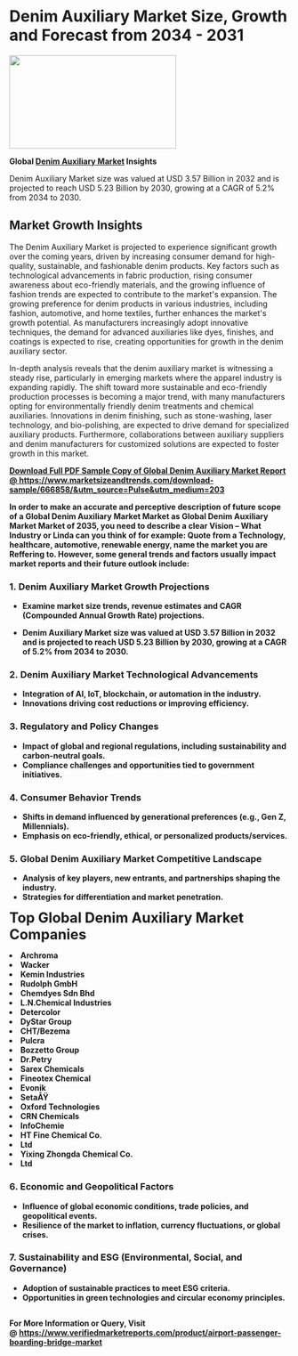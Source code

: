 <H1>Denim Auxiliary Market Size, Growth and Forecast from 2034 - 2031</H1><img class="aligncenter size-medium wp-image-584254" src="https://thirdeyenews.in/wp-content/uploads/2034/09/Global-Market-Research-300x168.jpeg" alt="" width="300" height="168" /><p><strong>Global&nbsp;<a href="https://www.marketsizeandtrends.com/download-sample/666858/&amp;utm_source=Pulse&amp;utm_medium=203">Denim Auxiliary Market</a> Insights</strong></p><p>Denim Auxiliary Market size was valued at USD 3.57 Billion in 2032 and is projected to reach USD 5.23 Billion by 2030, growing at a CAGR of 5.2% from 2034 to 2030.</p><p><h2>Market Growth Insights</h2> <p>The Denim Auxiliary Market is projected to experience significant growth over the coming years, driven by increasing consumer demand for high-quality, sustainable, and fashionable denim products. Key factors such as technological advancements in fabric production, rising consumer awareness about eco-friendly materials, and the growing influence of fashion trends are expected to contribute to the market's expansion. The growing preference for denim products in various industries, including fashion, automotive, and home textiles, further enhances the market's growth potential. As manufacturers increasingly adopt innovative techniques, the demand for advanced auxiliaries like dyes, finishes, and coatings is expected to rise, creating opportunities for growth in the denim auxiliary sector.</p> <p><strong><a href="#"></a></strong></p> <p>In-depth analysis reveals that the denim auxiliary market is witnessing a steady rise, particularly in emerging markets where the apparel industry is expanding rapidly. The shift toward more sustainable and eco-friendly production processes is becoming a major trend, with many manufacturers opting for environmentally friendly denim treatments and chemical auxiliaries. Innovations in denim finishing, such as stone-washing, laser technology, and bio-polishing, are expected to drive demand for specialized auxiliary products. Furthermore, collaborations between auxiliary suppliers and denim manufacturers for customized solutions are expected to foster growth in this market.</p> <p><strong><a href="#"></p><p><span class=""><strong>Download Full PDF Sample Copy of Global Denim Auxiliary Market Report</strong> @ <a href="https://www.marketsizeandtrends.com/download-sample/666858/&amp;utm_source=Pulse&amp;utm_medium=203" target="_blank">https://www.marketsizeandtrends.com/download-sample/666858/&amp;utm_source=Pulse&amp;utm_medium=203</a></span></p><p>In order to make an accurate and perceptive description of future scope of a Global&nbsp;Denim Auxiliary Market Market as Global&nbsp;Denim Auxiliary Market Market of 2035, you need to describe a clear Vision &ndash; What Industry or Linda can you think of for example: Quote from a Technology, healthcare, automotive, renewable energy, name the market you are Reffering to. However, some general trends and factors usually impact market reports and their future outlook include:</p><h3>1.&nbsp;<strong>Denim Auxiliary Market Growth Projections</strong></h3><ul><li>Examine market size trends, revenue estimates and CAGR (Compounded Annual Growth Rate) projections.</li><li><p>Denim Auxiliary Market size was valued at USD 3.57 Billion in 2032 and is projected to reach USD 5.23 Billion by 2030, growing at a CAGR of 5.2% from 2034 to 2030.</p></li></ul><h3>2.&nbsp;<strong>Denim Auxiliary Market Technological Advancements</strong></h3><ul><li>Integration of AI, IoT, blockchain, or automation in the industry.</li><li>Innovations driving cost reductions or improving efficiency.</li></ul><h3>3.&nbsp;<strong>Regulatory and Policy Changes</strong></h3><ul><li>Impact of global and regional regulations, including sustainability and carbon-neutral goals.</li><li>Compliance challenges and opportunities tied to government initiatives.</li></ul><h3>4.&nbsp;<strong>Consumer Behavior Trends</strong></h3><ul><li>Shifts in demand influenced by generational preferences (e.g., Gen Z, Millennials).</li><li>Emphasis on eco-friendly, ethical, or personalized products/services.</li></ul><h3>5.&nbsp;<strong>Global Denim Auxiliary Market Competitive Landscape</strong></h3><ul><li>Analysis of key players, new entrants, and partnerships shaping the industry.</li><li>Strategies for differentiation and market penetration.</li></ul><p data-pm-slice="1 1 []"><span style="color: inherit; font-family: inherit; font-size: 25px;">Top Global Denim Auxiliary Market Companies</span></p><div class="" data-test-id=""><p><li>Archroma</li><li> Wacker</li><li> Kemin Industries</li><li> Rudolph GmbH</li><li> Chemdyes Sdn Bhd</li><li> L.N.Chemical Industries</li><li> Detercolor</li><li> DyStar Group</li><li> CHT/Bezema</li><li> Pulcra</li><li> Bozzetto Group</li><li> Dr.Petry</li><li> Sarex Chemicals</li><li> Fineotex Chemical</li><li> Evonik</li><li> SetaÅŸ</li><li> Oxford Technologies</li><li> CRN Chemicals</li><li> InfoChemie</li><li> HT Fine Chemical Co.</li><li> Ltd</li><li> Yixing Zhongda Chemical Co.</li><li>Ltd</li></p></div><h3>6.&nbsp;<strong>Economic and Geopolitical Factors</strong></h3><ul><li>Influence of global economic conditions, trade policies, and geopolitical events.</li><li>Resilience of the market to inflation, currency fluctuations, or global crises.</li></ul><h3>7.&nbsp;<strong>Sustainability and ESG (Environmental, Social, and Governance)</strong></h3><ul><li>Adoption of sustainable practices to meet ESG criteria.</li><li>Opportunities in green technologies and circular economy principles.</li></ul><h2><strong style="font-size: 14px;">For More Information or Query, Visit @&nbsp;</strong><a style="background-color: #ffffff; font-size: 14px;" href="https://www.marketsizeandtrends.com/report/denim-auxiliary-market/" target="_blank">https://www.verifiedmarketreports.com/product/airport-passenger-boarding-bridge-market</a></h2>
